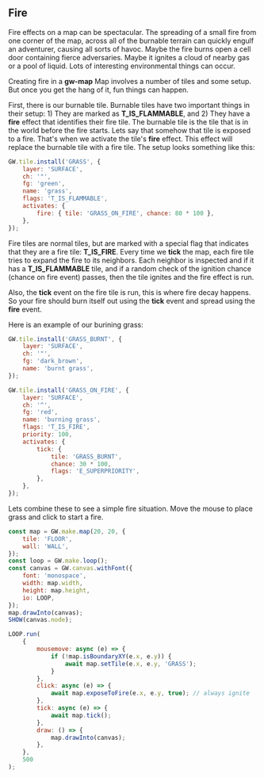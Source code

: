 ## Fire

Fire effects on a map can be spectacular. The spreading of a small fire from one corner of the map, across all of the burnable terrain can quickly engulf an adventurer, causing all sorts of havoc. Maybe the fire burns open a cell door containing fierce adversaries. Maybe it ignites a cloud of nearby gas or a pool of liquid. Lots of interesting environmental things can occur.

Creating fire in a **gw-map** Map involves a number of tiles and some setup. But once you get the hang of it, fun things can happen.

First, there is our burnable tile. Burnable tiles have two important things in their setup: 1) They are marked as **T_IS_FLAMMABLE**, and 2) They have a **fire** effect that identifies their fire tile. The burnable tile is the tile that is in the world before the fire starts. Lets say that somehow that tile is exposed to a fire. That's when we activate the tile's **fire** effect. This effect will replace the burnable tile with a fire tile. The setup looks something like this:

```js
GW.tile.install('GRASS', {
    layer: 'SURFACE',
    ch: '"',
    fg: 'green',
    name: 'grass',
    flags: 'T_IS_FLAMMABLE',
    activates: {
        fire: { tile: 'GRASS_ON_FIRE', chance: 80 * 100 },
    },
});
```

Fire tiles are normal tiles, but are marked with a special flag that indicates that they are a fire tile: **T_IS_FIRE**. Every time we **tick** the map, each fire tile tries to expand the fire to its neighbors. Each neighbor is inspected and if it has a **T_IS_FLAMMABLE** tile, and if a random check of the ignition chance (chance on fire event) passes, then the tile ignites and the fire effect is run.

Also, the **tick** event on the fire tile is run, this is where fire decay happens. So your fire should burn itself out using the **tick** event and spread using the **fire** event.

Here is an example of our burining grass:

```js
GW.tile.install('GRASS_BURNT', {
    layer: 'SURFACE',
    ch: '"',
    fg: 'dark_brown',
    name: 'burnt grass',
});

GW.tile.install('GRASS_ON_FIRE', {
    layer: 'SURFACE',
    ch: '^',
    fg: 'red',
    name: 'burning grass',
    flags: 'T_IS_FIRE',
    priority: 100,
    activates: {
        tick: {
            tile: 'GRASS_BURNT',
            chance: 30 * 100,
            flags: 'E_SUPERPRIORITY',
        },
    },
});
```

Lets combine these to see a simple fire situation. Move the mouse to place grass and click to start a fire.

```js
const map = GW.make.map(20, 20, {
    tile: 'FLOOR',
    wall: 'WALL',
});
const loop = GW.make.loop();
const canvas = GW.canvas.withFont({
    font: 'monospace',
    width: map.width,
    height: map.height,
    io: LOOP,
});
map.drawInto(canvas);
SHOW(canvas.node);

LOOP.run(
    {
        mousemove: async (e) => {
            if (!map.isBoundaryXY(e.x, e.y)) {
                await map.setTile(e.x, e.y, 'GRASS');
            }
        },
        click: async (e) => {
            await map.exposeToFire(e.x, e.y, true); // always ignite
        },
        tick: async (e) => {
            await map.tick();
        },
        draw: () => {
            map.drawInto(canvas);
        },
    },
    500
);
```
